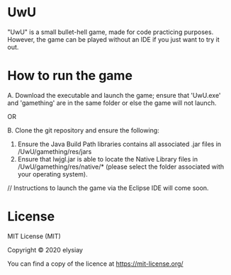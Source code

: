# UwU
"UwU" is a small bullet-hell game, made for code practicing purposes. However, the game can be played without an IDE if you just want to try it out. 

# How to run the game
A. Download the executable and launch the game; ensure that 'UwU.exe' and 'gamething' are in the same folder or else the game will not launch. 

OR

B. Clone the git repository and ensure the following: 
  1) Ensure the Java Build Path libraries contains all associated .jar files in /UwU/gamething/res/jars
  2) Ensure that lwjgl.jar is able to locate the Native Library files in /UwU/gamething/res/native/* (please select the folder associated with your operating system). 

// Instructions to launch the game via the Eclipse IDE will come soon.

# License
MIT License (MIT)

Copyright © 2020 elysiay

You can find a copy of the licence at https://mit-license.org/
